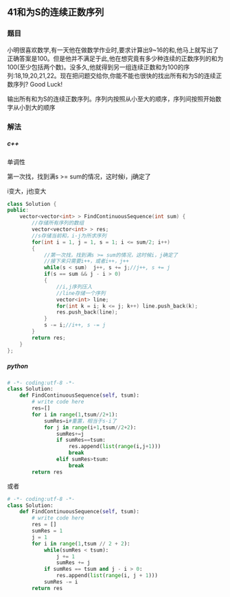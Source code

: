 ## 41和为S的连续正数序列

### 题目

小明很喜欢数学,有一天他在做数学作业时,要求计算出9~16的和,他马上就写出了正确答案是100。但是他并不满足于此,他在想究竟有多少种连续的正数序列的和为100(至少包括两个数)。没多久,他就得到另一组连续正数和为100的序列:18,19,20,21,22。现在把问题交给你,你能不能也很快的找出所有和为S的连续正数序列? Good Luck!

输出所有和为S的连续正数序列。序列内按照从小至大的顺序，序列间按照开始数字从小到大的顺序

### 解法

##### c++

单调性

第一次找，找到满s >= sum的情况，这时候i，j确定了

i变大，j也变大

```C++
class Solution {
public:
    vector<vector<int> > FindContinuousSequence(int sum) {
        //存储所有序列的数组
        vector<vector<int> > res;
        //s存储当前和，i-j为所求序列
        for(int i = 1, j = 1, s = 1; i <= sum/2; i++)
        {
            //第一次找，找到满s >= sum的情况，这时候i，j确定了
            //接下来只需要i++，或者i++，j++
            while(s < sum)  j++, s += j;//j++, s += j
            if(s == sum && j - i > 0)
            {
                //i,j序列压入
                //line存储一个序列
                vector<int> line; 
                for(int k = i; k <= j; k++) line.push_back(k);
                res.push_back(line);
            }
            s -= i;//i++, s -= j
        }
        return res;
    }
};
```



##### python

```python
# -*- coding:utf-8 -*-
class Solution:
    def FindContinuousSequence(self, tsum):
        # write code here
        res=[]
        for i in range(1,tsum//2+1):
            sumRes=i#重置，相当于s-i了
            for j in range(i+1,tsum//2+2):
                sumRes+=j
                if sumRes==tsum:
                    res.append(list(range(i,j+1)))
                    break
                elif sumRes>tsum:
                    break
        return res
```

或者

```python
# -*- coding:utf-8 -*-
class Solution:
    def FindContinuousSequence(self, tsum):
        # write code here
        res = []
        sumRes = 1
        j = 1
        for i in range(1,tsum // 2 + 2):
            while(sumRes < tsum):
                j += 1
                sumRes += j
            if sumRes == tsum and j - i > 0:
                res.append(list(range(i, j + 1)))
            sumRes -= i
        return res
```

